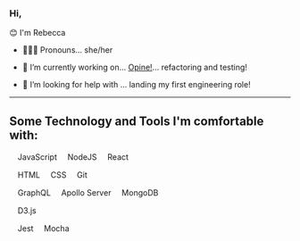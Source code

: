### Hi,

😊 I'm Rebecca



- 👱🏻‍♀️ Pronouns... she/her

- 🌱 I’m currently working on... [Opine!](https://github.com/rebecca1231/Opine)...  refactoring and testing!

- 🤔 I’m looking for help with ... landing my first engineering role!




---

 ## Some Technology and Tools I'm comfortable with:
 
[<img src="https://simpleicons.org/icons/javascript.svg" width="15"/>](https://simpleicons.org/icons/javascript.svg)JavaScript  [<img src="https://simpleicons.org/icons/node-dot-js.svg" width="15"/>](https://simpleicons.org/icons/node-dot-js.svg)NodeJS  [<img src="https://simpleicons.org/icons/react.svg" width="15"/>](https://simpleicons.org/icons/react.svg)React     

[<img src="https://simpleicons.org/icons/html5.svg" width="15"/>](https://simpleicons.org/icons/html5.svg)HTML  [<img src="https://simpleicons.org/icons/css3.svg" width="15"/>](https://simpleicons.org/icons/css3.svg)CSS 
[<img src="https://simpleicons.org/icons/git.svg" width="15"/>](https://simpleicons.org/icons/git.svg)Git

[<img src="https://simpleicons.org/icons/graphql.svg" width="15"/>](https://simpleicons.org/icons/graphql.svg)GraphQL  [<img src="https://simpleicons.org/icons/apollographql.svg" width="15"/>](https://simpleicons.org/icons/apollographql.svg)Apollo Server  [<img src="https://simpleicons.org/icons/mongodb.svg" width="15"/>](https://simpleicons.org/icons/mongodb.svg)MongoDB


[<img src="https://simpleicons.org/icons/d3-dot-js.svg" width="15"/>](https://simpleicons.org/icons/d3-dot-js.svg)D3.js

[<img src="https://simpleicons.org/icons/jest.svg" width="15"/>](https://simpleicons.org/icons/jest.svg)Jest  [<img src="https://simpleicons.org/icons/mocha.svg" width="15"/>](https://simpleicons.org/icons/mocha.svg)Mocha






<!--
**rebecca1231/rebecca1231** is a ✨ _special_ ✨ repository because its `README.md` (this file) appears on your GitHub profile.
- 👯 I’m looking to collaborate on ... 
- 📫 How to reach me: ...
- 💬 My motto...  Dream it, believe it, build it. 

- ⚡ Fun fact: ... 

-->
